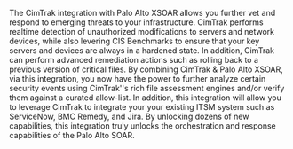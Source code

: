 The CimTrak integration with Palo Alto XSOAR allows you further vet
  and respond to emerging threats to your infrastructure.  CimTrak performs realtime
  detection of unauthorized modifications to servers and network devices, while also
  levering CIS Benchmarks to ensure that your key servers and devices are always in
  a hardened state.   In addition, CimTrak can perform advanced remediation actions
  such as rolling back to a previous version of critical files.    By combining CimTrak
  & Palo Alto XSOAR, via this integration, you now have the power to further analyze
  certain security events using CimTrak''s rich file assessment engines and/or verify
  them against a curated allow-list.   In addition, this integration will allow you
  to leverage CimTrak to integrate your your existing ITSM system such as ServiceNow,
  BMC Remedy, and Jira.     By unlocking dozens of new capabilities, this integration
  truly unlocks the orchestration and response capabilities of the Palo Alto SOAR. 